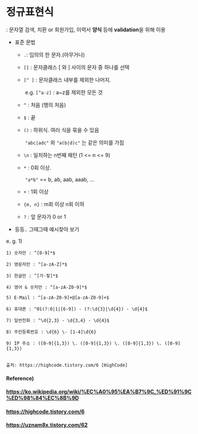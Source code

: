 # 정규표현식

: 문자열 검색, 치환 or 회원가입, 이력서 **양식** 등에 **validation**을 위해 이용

* 표준 문법

  * `.`: 임의의 한 문자.(아무거나)

  * `[]` : 문자클래스 [ 와 ] 사이의 문자 중 하나를 선택

  * `[^ ]` : 문자클래스 내부를 제외한 나머지. 

    ​	e.g. `[^a-z]` : a~z를 제외한 모든 것

  * `^` : 처음 (행의 처음)

  * `$` : 끝

  * `()` : 하위식. 여러 식을 묶을 수 있음

    ​	`"abc|adc"` 와 `"a(b|d)c"` 는 같은 의미를 가짐

  * `\n` : 일치하는 n번째 패턴 (1 <= n <= 9)

  * `*` : 0회 이상.

    ​	`"a*b"` == b, ab, aab, aaab, ...

  * `+` : 1회 이상

  * `{m, n}` : m회 이상 n회 이하

  * `?` : 앞 문자가 0 or 1

* 등등.. 그때그때 예시찾아 보기



e. g. 1)

``` 
1) 숫자만 : ^[0-9]*$

2) 영문자만 : ^[a-zA-Z]*$

3) 한글만 : ^[가-힣]*$

4) 영어 & 숫자만 : ^[a-zA-Z0-9]*$

5) E-Mail : ^[a-zA-Z0-9]+@[a-zA-Z0-9]+$

6) 휴대폰 : ^01(?:0|1|[6-9]) - (?:\d{3}|\d{4}) - \d{4}$

7) 일반전화 : ^\d{2,3} - \d{3,4} - \d{4}$

8) 주민등록번호 : \d{6} \- [1-4]\d{6}

9) IP 주소 : ([0-9]{1,3}) \. ([0-9]{1,3}) \. ([0-9]{1,3}) \. ([0-9]{1,3})


출처: https://highcode.tistory.com/6 [HighCode]
```





#### Reference)

#### https://ko.wikipedia.org/wiki/%EC%A0%95%EA%B7%9C_%ED%91%9C%ED%98%84%EC%8B%9D

#### https://highcode.tistory.com/6

#### https://uznam8x.tistory.com/62